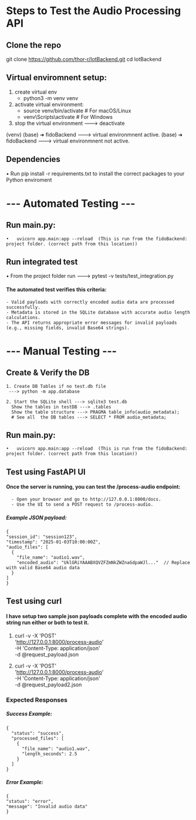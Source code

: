 # Steps to Test the Audio Processing API


## Clone the repo
git clone https://github.com/thor-r/IotBackend.git
cd IotBackend

## Virtual enviromnent setup:

  1. create virtual env 
      - python3 -m venv venv
  2. activate virtual environment:
      - source venv/bin/activate  # For macOS/Linux
      - venv\Scripts\activate     # For Windows
  3. stop the virtual environment ---> deactivate

  (venv) (base) ➜  fidoBackend ---> virtual environmnent active.
  (base) ➜  fidoBackend ---> virtual environmnent not active.

## Dependencies

  • Run pip install -r requirements.txt to install the correct packages to your Python enviroment



# --- Automated Testing ---

## Run main.py:

	•	uvicorn app.main:app --reload  (This is run from the fidoBackend: project folder. (correct path from this location))

## Run integrated test

  •	From the project folder run ---> pytest -v tests/test_integration.py 

#### The automated test verifies this criteria:
	- Valid payloads with correctly encoded audio data are processed successfully.
	- Metadata is stored in the SQLite database with accurate audio length calculations.
	- The API returns appropriate error messages for invalid payloads (e.g., missing fields, invalid Base64 strings).



# --- Manual Testing --- 

## Create & Verify the DB

    1. Create DB Tables if no test.db file
     ---> python -m app.database

    2. Start the SQLite shell ---> sqlite3 test.db
      Show the tables in testDB ---> .tables
      Show the table structure ---> PRAGMA table_info(audio_metadata);
      # See all  the DB tables ---> SELECT * FROM audio_metadata;

## Run main.py:

	•	uvicorn app.main:app --reload  (This is run from the fidoBackend: project folder. (correct path from this location))

## Test using FastAPI UI

  #### Once the server is running, you can test the /process-audio endpoint:
      - Open your browser and go to http://127.0.0.1:8000/docs. 
      - Use the UI to send a POST request to /process-audio.

  ##### Example JSON payload:

    {
    "session_id": "session123",
    "timestamp": "2025-01-03T10:00:00Z",
    "audio_files": [
      {
        "file_name": "audio1.wav",
        "encoded_audio": "UklGRiYAAABXQVZFZmNkZWZnaGdpaWJl..."  // Replace with valid Base64 audio data
      }
    ]
    }

## Test using curl

  #### I have setup two sample json payloads complete with the encoded audio string run either or both to test it.

  1. curl -v -X 'POST' \
      'http://127.0.0.1:8000/process-audio' \
      -H 'Content-Type: application/json' \
      -d @request_payload.json

  2.  curl -v -X 'POST' \
      'http://127.0.0.1:8000/process-audio' \
      -H 'Content-Type: application/json' \
      -d @request_payload2.json

### Expected Responses

  ##### Success Example:
    {
      "status": "success",
      "processed_files": [
        {
          "file_name": "audio1.wav",
          "length_seconds": 2.5
        }
      ]
    }

  ##### Error Example:

    {
    "status": "error",
    "message": "Invalid audio data"
    }